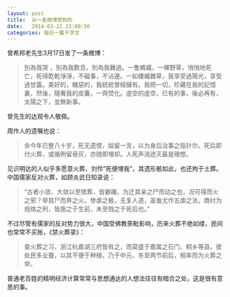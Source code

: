 ```yaml
---
layout: post
title:  从一条微博想到的
date:   2014-03-22 23:00:56
categories: 每日一篇千字文 
---
```


曾希邦老先生3月17日发了一条微博：
>別為我哭 ，別為我歎息，別為我難過。一隻螞蟻，一棵野草，悄悄地死亡，死得亁乾淨淨，不礙事，不沾邊。一如螻蟻雜草，我享受過陽光，享受過甘露。美好的，醜惡的，我統統曾經擁有。我把一切，珍藏在我的記憶裏，然後，隨著我的皮囊，一齊焚化。虛空的虛空，巳有的事，後必再有，太陽之下，並無新事。

曾先生的达观令人敬佩。

周作人的遗嘱也说：
>余今年已整八十岁，死无遗恨，姑留一言，以为身后治事之指针尔。死后即付火葬，或循例留骨灰，亦随即埋却。人死声消迹灭最是理想。

见识明达的人似乎多愿意火葬，刘伶“死便埋我”，其遗形骸如此，也还拘于土葬。中国儒家反对火葬，如顾炎武日知录说：
>“古者小敛、大敛以至殡葬，皆擗踊，为迁其亲之尸而动之也，况可得而火之邪？举其尸而畀之火，惨虐之极，无复人道，虽蚩尤作五虐之法，商纣为炮烙之刑，皆施之于生前，未至戮之于死后也。”

不过尽管有儒家的反对势力很大，中国受佛教荼毗影响，历来火葬不绝如缕，民间也常常不买账，《禁火葬录》：
>查火葬之习，浙江杭嘉湖三府皆有之，而莫盛于嘉属之石门、桐乡等县。彼处民多业蚕，以其不便于种植，乃于中元、冬至两节前后，相率而为火葬之举。

普通老百姓的精明经济计算常常与思想通达的人想法往往有暗合之处，这是很有意思的事。
